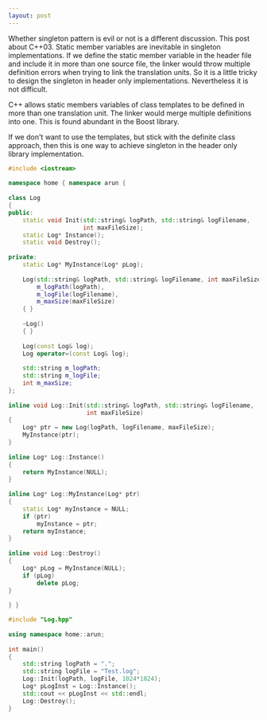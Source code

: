 ```yaml
---
layout: post
---
```


Whether singleton pattern is evil or not is a different discussion. This post about C++03. Static member variables are
inevitable in singleton implementations. If we define the static member variable in the header file and include it in
more than one source file, the linker would throw multiple definition errors when trying to link the translation units.
So it is a little tricky to design the singleton in header only implementations. Nevertheless it is not difficult.

C++ allows static members variables of class templates to be defined in more than one translation unit. The linker would
merge multiple definitions into one. This is found abundant in the Boost library.

If we don't want to use the templates, but stick with the definite class approach, then this is one way to achieve
singleton in the header only library implementation.

```c++
#include <iostream>
 
namespace home { namespace arun {
 
class Log
{
public:
    static void Init(std::string& logPath, std::string& logFilename,
                     int maxFileSize);
    static Log* Instance();
    static void Destroy();
 
private:
    static Log* MyInstance(Log* pLog);
 
    Log(std::string& logPath, std::string& logFilename, int maxFileSize) :
        m_logPath(logPath),
        m_logFile(logFilename),
        m_maxSize(maxFileSize)
    { }
 
    ~Log()
    { }
 
    Log(const Log& log);
    Log operator=(const Log& log);
 
    std::string m_logPath;
    std::string m_logFile;
    int m_maxSize;
};
 
inline void Log::Init(std::string& logPath, std::string& logFilename,
                      int maxFileSize)
{
    Log* ptr = new Log(logPath, logFilename, maxFileSize);
    MyInstance(ptr);
}
 
inline Log* Log::Instance()
{
    return MyInstance(NULL);
}
 
inline Log* Log::MyInstance(Log* ptr)
{
    static Log* myInstance = NULL;
    if (ptr)
        myInstance = ptr;
    return myInstance;
}
 
inline void Log::Destroy()
{
    Log* pLog = MyInstance(NULL);
    if (pLog)
        delete pLog;
}
 
} }
```

```c++
#include "Log.hpp"
 
using namespace home::arun;
 
int main()
{
    std::string logPath = ".";
    std::string logFile = "Test.log";
    Log::Init(logPath, logFile, 1024*1024);
    Log* pLogInst = Log::Instance();
    std::cout << pLogInst << std::endl;
    Log::Destroy();
}
```
